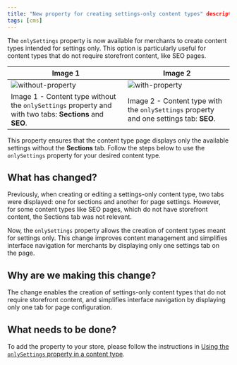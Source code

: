 ```yaml
---
title: "New property for creating settings-only content types" description: "Create settings-only content types with the new `onlySettings` property, ideal for non-storefront content like SEO pages." 
tags: [cms]
---
```


The `onlySettings` property is now available for merchants to create content types intended for settings only. ​​This option is particularly useful for content types that do not require storefront content, like SEO pages.

| Image 1                                                                                                                    | Image 2                                                                                                                 |
| -------------------------------------------------------------------------------------------------------------------------- | ----------------------------------------------------------------------------------------------------------------------- |
| ![without-property](https://user-images.githubusercontent.com/67270558/227936062-02e15860-c6d6-4525-9eed-19c37abfd626.png) | ![with-property](https://user-images.githubusercontent.com/67270558/227936232-fa8dfab7-2f01-42d1-9f68-b2ab8623a3af.png) |
| Image 1 - Content type without the `onlySettings` property and with two tabs: **Sections** and **SEO**.                    | Image 2 - Content type with the `onlySettings` property and one settings tab: **SEO**.                                  |

This property ensures that the content type page displays only the available settings without the **Sections** tab. Follow the steps below to use the `onlySettings` property for your desired content type.

## What has changed?

Previously, when creating or editing a settings-only content type, two tabs were displayed: one for sections and another for page settings. However, for some content types like SEO pages, which do not have storefront content, the Sections tab was not relevant.

Now, the `onlySettings` property allows the creation of content types meant for settings only. This change improves content management and simplifies interface navigation for merchants by displaying only one settings tab on the page.

## Why are we making this change?
The change enables the creation of settings-only content types that do not require storefront content, and simplifies interface navigation by displaying only one tab for page configuration.

## What needs to be done?
To add the property to your store, please follow the instructions in [Using the `onlySettings` property in a content type](/tbd).